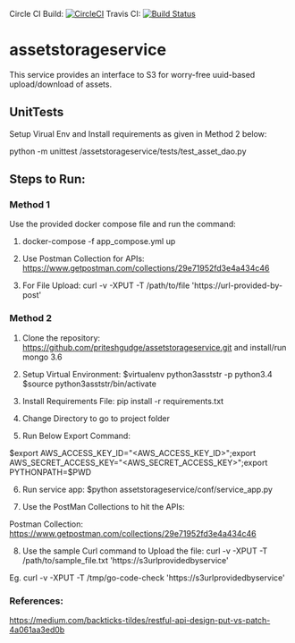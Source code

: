 Circle CI Build: [![CircleCI](https://circleci.com/gh/priteshgudge/assetstorageservice.svg?style=svg)](https://circleci.com/gh/priteshgudge/assetstorageservice)
Travis CI: [![Build Status](https://travis-ci.org/priteshgudge/assetstorageservice.svg?branch=master)](https://travis-ci.org/priteshgudge/assetstorageservice)
# assetstorageservice
This service provides an interface to S3 for worry-free uuid-based upload/download of assets.

## UnitTests
Setup Virual Env and Install requirements as given in Method 2 below:

python -m unittest /assetstorageservice/tests/test_asset_dao.py


## Steps to Run:
### Method 1
Use the provided docker compose file and run the command:

1. docker-compose -f app_compose.yml up

2. Use Postman Collection for APIs: https://www.getpostman.com/collections/29e71952fd3e4a434c46

3. For File Upload: curl -v -XPUT -T /path/to/file 'https://url-provided-by-post'


### Method 2
1. Clone the repository: https://github.com/priteshgudge/assetstorageservice.git and install/run mongo 3.6
 
2. Setup Virtual Environment: $virtualenv python3asststr -p python3.4 $source python3asststr/bin/activate

3. Install Requirements File: pip install -r requirements.txt

4. Change Directory to go to project folder

5. Run Below Export Command:

$export AWS_ACCESS_KEY_ID="<AWS_ACCESS_KEY_ID>";export AWS_SECRET_ACCESS_KEY="<AWS_SECRET_ACCESS_KEY>";export PYTHONPATH=$PWD

6. Run service app: $python assetstorageservice/conf/service_app.py

7. Use the PostMan Collections to hit the APIs: 

Postman Collection:
https://www.getpostman.com/collections/29e71952fd3e4a434c46 

8. Use the sample Curl command to Upload the file: curl -v -XPUT -T /path/to/sample_file.txt 'https://s3urlprovidedbyservice' 

Eg. curl -v -XPUT -T /tmp/go-code-check 'https://s3urlprovidedbyservice'

### References:
https://medium.com/backticks-tildes/restful-api-design-put-vs-patch-4a061aa3ed0b

